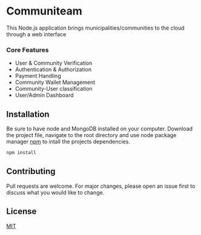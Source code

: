# Communiteam
This Node.js application brings municipalities/communities to the cloud through a web interface

### Core Features
* User & Community Verification
* Authentication & Authorization
* Payment Handling 
* Community Wallet Management
* Community-User classification
* User/Admin Dashboard

## Installation

Be sure to have node and MongoDB installed on your computer. Download the project file, navigate to the root directory and use node package manager [npm](https://www.npmjs.com/) to intall the projects dependencies. 

```bash
npm install
```

## Contributing
Pull requests are welcome. For major changes, please open an issue first to discuss what you would like to change.

## License
[MIT](https://choosealicense.com/licenses/mit/)

